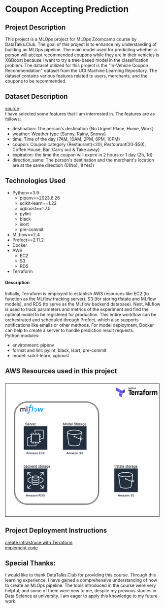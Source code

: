 # Coupon Accepting Prediction
## Project Description
This project is a MLOps project for MLOps Zoomcamp course by DataTalks.Club. The goal of this project is to enhance my understanding of building an MLOps pipeline. The main model used for predicting whether a person will accept recommended coupons while they are in their vehicles is XGBoost because I want to try a tree-based model in the classification problem. The dataset utilized for this project is the "In-Vehicle Coupon Recommendation" dataset from the UCI Machine Learning Repository. The dataset contains various features related to users, merchants, and the coupons to be recommended.

## Dataset Description
[source](https://archive.ics.uci.edu/dataset/603/in+vehicle+coupon+recommendation)   
I have selected some features that I am interrested in. The features are as follows:
- destination: The person's destination {No Urgent Place, Home, Work}
- weather: Weather type {Sunny, Rainy, Snowy}
- time: Time of the day {7AM, 10AM, 2PM, 6PM, 10PM}
- coupon: Coupon category {Restaurant(<$20), Restaurant($20-$50), Coffee House, Bar, Carry out & Take away}
- expiration: the time the coupon will expire in 2 hours or 1 day {2h, 1d}
- direction_same: The person's destination and the merchant's location are at the same direction {0(No), 1(Yes)}

## Technologies Used
* Python==3.9
  - pipenv==2023.6.26
  - scikit-learn==1.22
  - xgboost==1.7.5
  - pylint 
  - black 
  - isort 
  - pre-commit
* MLflow==2.4
* Prefect==2.11.2
* Docker
* AWS
  - EC2   
  - S3    
  - RDS   
* Terraform
#### Description
Initially, Terraform is employed to establish AWS resources like EC2 (to function as the MLflow tracking server), S3 (for storing tfstate and MLflow models), and RDS (to serve as the MLflow backend database). Next, MLflow is used to track parameters and metrics of the experiment and find the optimal model to be registered for production. This entire workflow can be orchestrated and scheduled through Prefect, which also supports notifications like emails or other methods. For model deployment, Docker can help to create a server to handle prediction result requests.    
Python modules: 
- environment: pipenv
- format and lint: pylint, black, isort, pre-commit
- model: scikit-learn, xgboost


## AWS Resources used in this project 
![AWS resource](https://github.com/ChungWasawat/dtc_mlops_project/blob/main/img/aws.png)

## Project Deployment Instructions
[create infrastruce with Terraform](https://github.com/ChungWasawat/dtc_mlops_project/blob/main/code/infrastructure/README.md)    
[implement code](https://github.com/ChungWasawat/dtc_mlops_project/blob/main/code/README.md)    

## Special Thanks:
I would like to thank DataTalks.Club for providing this course. Through this learning experience, I have gained a comprehensive understanding of how to create an MLOps pipeline. The tools introduced in the course were very helpful, and some of them were new to me, despite my previous studies in Data Science at university. I am eager to apply this knowledge to my future work. 